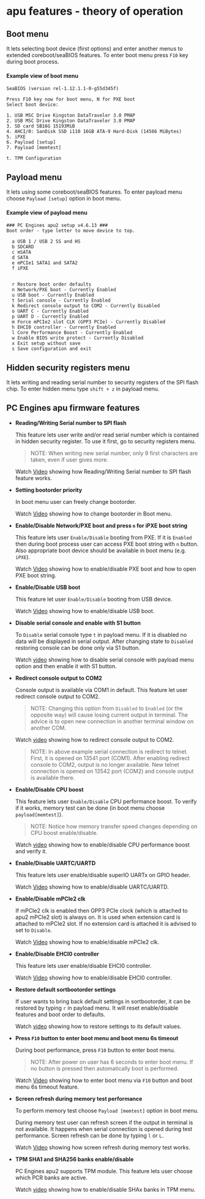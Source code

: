 # apu features - theory of operation

## Boot menu

It lets selecting boot device (first options) and enter another menus to
extended coreboot/seaBIOS features. To enter boot menu press `F10` key during
boot process.

#### Example view of boot menu
```
SeaBIOS (version rel-1.12.1.1-0-g55d345f)

Press F10 key now for boot menu, N for PXE boot
Select boot device:

1. USB MSC Drive Kingston DataTraveler 3.0 PMAP
2. USB MSC Drive Kingston DataTraveler 3.0 PMAP
3. SD card SB16G 15193MiB
4. AHCI/0: SanDisk SSD i110 16GB ATA-9 Hard-Disk (14566 MiBytes)
5. iPXE
6. Payload [setup]
7. Payload [memtest]

t. TPM Configuration
```

## Payload menu

It lets using some coreboot/seaBIOS features. To enter payload menu choose
`Payload [setup]` option in boot menu.

#### Example view of payload menu
```
### PC Engines apu2 setup v4.6.13 ###
Boot order - type letter to move device to top.

  a USB 1 / USB 2 SS and HS
  b SDCARD
  c mSATA
  d SATA
  e mPCIe1 SATA1 and SATA2
  f iPXE


  r Restore boot order defaults
  n Network/PXE boot - Currently Enabled
  u USB boot - Currently Enabled
  t Serial console - Currently Enabled
  k Redirect console output to COM2 - Currently Disabled
  o UART C - Currently Enabled
  p UART D - Currently Enabled
  m Force mPCIe2 slot CLK (GPP3 PCIe) - Currently Disabled
  h EHCI0 controller - Currently Enabled
  l Core Performance Boost - Currently Enabled
  w Enable BIOS write protect - Currently Disabled
  x Exit setup without save
  s Save configuration and exit
```

## Hidden security registers menu

It lets writing and reading serial number to security registers of the SPI flash
chip. To enter hidden menu type `shift + z` in payload menu.

## PC Engines apu firmware features

- **Reading/Writing Serial number to SPI flash**

	This feature lets user write and/or read serial number which is contained in
	hidden security register. To use it first, go to security registers menu.

  >NOTE: When writing new serial number, only 9 first characters are taken, even
  if user gives more.

  Watch [Video](https://asciinema.org/a/241568) showing how Reading/Writing
  Serial number to SPI flash feature works.


- **Setting bootorder priority**

  In boot menu user can freely change bootorder.

  Watch [Video](https://asciinema.org/a/240509) showing how to change bootorder
  in Boot menu.


- **Enable/Disable Network/PXE boot and press `n` for iPXE boot string**

  This feature lets user `Enable/Disable` booting from PXE. If it is `Enabled`
  then during boot process user can access PXE boot string with `n` button. Also
  appropriate boot device should be available in boot menu (e.g. `iPXE`).

  Watch [Video](https://asciinema.org/a/241583) showing how to enable/disable
  PXE boot and how to open PXE boot string.


- **Enable/Disable USB boot**

	This feature let user `Enable/Disable` booting from USB device.

  Watch [Video](https://asciinema.org/a/239796) showing how to enable/disable
  USB boot.


- **Disable serial console and enable with S1 button**

  To `Disable` serial console type `t` in payload menu. If it is disabled no
  data will be displayed in serial output. After changing state to `Disabled`
  restoring console can be done only via S1 button.

  Watch [video](https://asciinema.org/a/240951) showing how to disable serial
  console with payload menu option and then enable it with S1 button.


- **Redirect console output to COM2**

  Console output is available via COM1 in default. This feature let user
  redirect console output to COM2.
  >NOTE: Changing this option from `Disabled` to `Enabled` (or the opposite way)
  will cause losing current output in terminal. The advice is to open new
  connection in another terminal window on another COM.

  Watch [video](https://asciinema.org/a/240926) showing how to redirect console
  output to COM2.
  >NOTE: In above example serial connection is redirect to telnet. First, it is
  opened on 13541 port (COM1). After enabling redirect console to COM2, output
  is no longer available. New telnet connection is opened on 13542 port (COM2)
  and console output is available there.


- **Enable/Disable CPU boost**

  This feature lets user `Enable/Disable` CPU performance boost. To verify if
  it works, memory test can be done (in boot menu choose `payload[memtest]`).

  >NOTE: Notice how memory transfer speed changes depending on CPU boost
  enable/disable.

  Watch [video](https://asciinema.org/a/241571) showing how to enable/disable
  CPU performance boost and verify it.


- **Enable/Disable UARTC/UARTD**

	This feature lets user enable/disable superIO UARTx on GPIO header.  

	Watch [Video](https://asciinema.org/a/241576) showing how to enable/disable
	UARTC/UARTD.


- **Enable/Disable mPCIe2 clk**

  If mPCIe2 clk is enabled then GPP3 PCIe clock (which is attached to apu2
  mPCIe2 slot) is always on. It is used when extension card is attached to
  mPCIe2 slot. If no extension card is attached it is advised to set to
  `Disable`.

  Watch [Video](https://asciinema.org/a/239813) showing how to enable/disable
  mPCIe2 clk.


- **Enable/Disable EHCI0 controller**

	This feature lets user enable/disable EHCI0 controller.

	Watch [Video](https://asciinema.org/a/244786) showing how to enable/disable
	EHCI0 controller.


- **Restore default sortbootorder settings**

  If user wants to bring back default settings in sortbootorder, it can be
  restored by typing `r` in payload menu. It will reset enable/disable features
  and boot order to defaults.

  Watch [video](https://asciinema.org/a/240935) showing how to restore settings
  to its default values.


- **Press `F10` button to enter boot menu and boot menu 6s timeout**

	During boot performance, press `F10` button to enter boot menu.

  >NOTE: After power on user has 6 seconds to enter boot menu. If no button is
  pressed then automatically boot is performed.

  Watch [Video](https://asciinema.org/a/240500) showing how to enter boot menu
  via `F10` button and boot menu 6s timeout feature.


- **Screen refresh during memory test performance**

  To perform memory test choose `Payload [memtest]` option in boot menu.

  During memory test user can refresh screen if the output in terminal is not
  available. It happens when serial connection is opened during test
  performance. Screen refresh can be done by typing `l` or `L`.

  Watch [Video](https://asciinema.org/a/241564) showing how screen refresh
  during memory test works.

- **TPM SHA1 and SHA256 banks enable/disable**

  PC Engines apu2 supports TPM module. This feature lets user choose which PCR
  banks are active.

  Watch [video](https://asciinema.org/a/244774) showing how to enable/disable
  SHAx banks in TPM menu.
